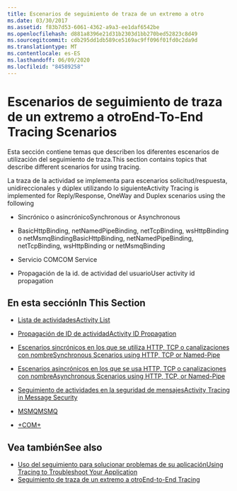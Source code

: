 ```yaml
---
title: Escenarios de seguimiento de traza de un extremo a otro
ms.date: 03/30/2017
ms.assetid: f83b7d53-6061-4362-a9a3-ee1daf6542be
ms.openlocfilehash: d881a8396e21d31b2303d1bb270bed52823c8d49
ms.sourcegitcommit: cdb295dd1db589ce5169ac9ff096f01fd0c2da9d
ms.translationtype: MT
ms.contentlocale: es-ES
ms.lasthandoff: 06/09/2020
ms.locfileid: "84589258"
---
```

# <a name="end-to-end-tracing-scenarios"></a><span data-ttu-id="e3a4e-102">Escenarios de seguimiento de traza de un extremo a otro</span><span class="sxs-lookup"><span data-stu-id="e3a4e-102">End-To-End Tracing Scenarios</span></span>
<span data-ttu-id="e3a4e-103">Esta sección contiene temas que describen los diferentes escenarios de utilización del seguimiento de traza.</span><span class="sxs-lookup"><span data-stu-id="e3a4e-103">This section contains topics that describe different scenarios for using tracing.</span></span>  
  
 <span data-ttu-id="e3a4e-104">La traza de la actividad se implementa para escenarios solicitud/respuesta, unidireccionales y dúplex utilizando lo siguiente</span><span class="sxs-lookup"><span data-stu-id="e3a4e-104">Activity Tracing is implemented for Reply/Response, OneWay and Duplex scenarios using the following</span></span>  
  
- <span data-ttu-id="e3a4e-105">Sincrónico o asincrónico</span><span class="sxs-lookup"><span data-stu-id="e3a4e-105">Synchronous or Asynchronous</span></span>  
  
- <span data-ttu-id="e3a4e-106">BasicHttpBinding, netNamedPipeBinding, netTcpBinding, wsHttpBinding o netMsmqBinding</span><span class="sxs-lookup"><span data-stu-id="e3a4e-106">BasicHttpBinding, netNamedPipeBinding, netTcpBinding, wsHttpBinding or netMsmqBinding</span></span>  
  
- <span data-ttu-id="e3a4e-107">Servicio COM</span><span class="sxs-lookup"><span data-stu-id="e3a4e-107">COM Service</span></span>  
  
- <span data-ttu-id="e3a4e-108">Propagación de la id. de actividad del usuario</span><span class="sxs-lookup"><span data-stu-id="e3a4e-108">User activity id propagation</span></span>  
  
## <a name="in-this-section"></a><span data-ttu-id="e3a4e-109">En esta sección</span><span class="sxs-lookup"><span data-stu-id="e3a4e-109">In This Section</span></span>  
  
- [<span data-ttu-id="e3a4e-110">Lista de actividades</span><span class="sxs-lookup"><span data-stu-id="e3a4e-110">Activity List</span></span>](activity-list.md)  
  
- [<span data-ttu-id="e3a4e-111">Propagación de ID de actividad</span><span class="sxs-lookup"><span data-stu-id="e3a4e-111">Activity ID Propagation</span></span>](activity-id-propagation.md)  
  
- [<span data-ttu-id="e3a4e-112">Escenarios sincrónicos en los que se utiliza HTTP, TCP o canalizaciones con nombre</span><span class="sxs-lookup"><span data-stu-id="e3a4e-112">Synchronous Scenarios using HTTP, TCP or Named-Pipe</span></span>](synchronous-scenarios-using-http-tcp-or-named-pipe.md)  
  
- [<span data-ttu-id="e3a4e-113">Escenarios asincrónicos en los que se usa HTTP, TCP o canalizaciones con nombre</span><span class="sxs-lookup"><span data-stu-id="e3a4e-113">Asynchronous Scenarios using HTTP, TCP, or Named-Pipe</span></span>](asynchronous-scenarios-using-http-tcp-or-named-pipe.md)  
  
- [<span data-ttu-id="e3a4e-114">Seguimiento de actividades en la seguridad de mensajes</span><span class="sxs-lookup"><span data-stu-id="e3a4e-114">Activity Tracing in Message Security</span></span>](activity-tracing-in-message-security.md)  
  
- [<span data-ttu-id="e3a4e-115">MSMQ</span><span class="sxs-lookup"><span data-stu-id="e3a4e-115">MSMQ</span></span>](msmq.md)  
  
- [<span data-ttu-id="e3a4e-116">+</span><span class="sxs-lookup"><span data-stu-id="e3a4e-116">COM+</span></span>](com.md)  
  
## <a name="see-also"></a><span data-ttu-id="e3a4e-117">Vea también</span><span class="sxs-lookup"><span data-stu-id="e3a4e-117">See also</span></span>

- [<span data-ttu-id="e3a4e-118">Uso del seguimiento para solucionar problemas de su aplicación</span><span class="sxs-lookup"><span data-stu-id="e3a4e-118">Using Tracing to Troubleshoot Your Application</span></span>](using-tracing-to-troubleshoot-your-application.md)
- [<span data-ttu-id="e3a4e-119">Seguimiento de traza de un extremo a otro</span><span class="sxs-lookup"><span data-stu-id="e3a4e-119">End-to-End Tracing</span></span>](end-to-end-tracing.md)
